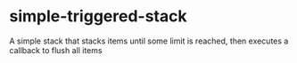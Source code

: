# simple-triggered-stack
A simple stack that stacks items until some limit is reached, then executes a callback to flush all items
